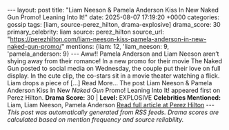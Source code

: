--- layout: post title: "Liam Neeson & Pamela Anderson Kiss In New Naked Gun Promo! Leaning Into It!" date: 2025-08-07 17:19:20 +0000 categories: gossip tags: [liam, source-perez_hilton, drama-explosive] drama_score: 30 primary_celebrity: liam source: perez_hilton source_url: "https://perezhilton.com/liam-neeson-kiss-pamela-anderson-in-new-naked-gun-promo/" mentions: {liam: 12, 'liam_neeson: 9, 'pamela_anderson: 9} --- Aww!! Pamela Anderson and Liam Neeson aren’t shying away from their romance! In a new promo for their movie The Naked Gun posted to social media on Wednesday, the couple put their love on full display. In the cute clip, the co-stars sit in a movie theater watching a flick. Liam drops a piece of [...] Read More... The post Liam Neeson & Pamela Anderson Kiss In New <i>Naked Gun</i> Promo! Leaning Into It! appeared first on Perez Hilton. **Drama Score:** 30 | **Level:** EXPLOSIVE **Celebrities Mentioned:** Liam, Liam Neeson, Pamela Anderson [Read full article at Perez Hilton](https://perezhilton.com/liam-neeson-kiss-pamela-anderson-in-new-naked-gun-promo/) --- *This post was automatically generated from RSS feeds. Drama scores are calculated based on mention frequency and source reliability.*